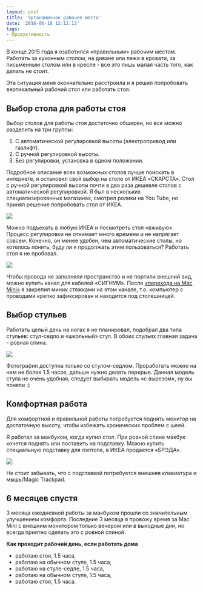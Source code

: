 ```yaml
---
layout: post
title: 'Эргономичное рабочее место'
date: '2016-06-18 12:12:12'
tags:
- Продуктивность
---
```


В конце 2015 года я озаботился «правильным» рабочим местом. Работать за кухонным столом, на диване или лежа в кровати, за письменным столом или в кресле - все это лишь малая часть того, как делать не стоит. 

Эта ситуация меня окончательно расстроила и я решил попробовать вертикальный рабочий стол или работать стоя. 

## Выбор стола для работы стоя
Выбор столов для работы стоя достаточно обширен, но все можно разделить на три группы:  
1. С автоматической регулировкой высоты (электропривод или газлифт).  
2. С ручной регулировкой высоты.  
3. Без регулировки, установка в одном положении.  

Подробное описание всех возможных столов лучше поискать в интернете,  я остановил свой выбор на столе от ИКЕА «СКАРСТА».  Стол с ручной регулировкой высоты почти в два раза дешевле столов с автоматической регулировкой. Я был в нескольких специализированных магазинах, смотрел ролики на You Tube, но принял решение попробовать стол от ИКЕА. 

![](http://pavel.miroshnichen.co/images/2016/06/IMG_0245.JPG)

Можно подъехать в любую ИКЕА и посмотреть стол «вживую». Процесс регулировки не отнимает много времени и не напрягает совсем. Конечно, он менее удобен, чем автоматические столы, но хотелось понять, буду ли я продолжать этим пользоваться? Работать стоя я не пробовал.   

![](http://pavel.miroshnichen.co/images/2016/06/IMG_0249.jpg)

Чтобы провода не заполняли пространство и не портили внешний вид, можно купить канал для кабелей «СИГНУМ». После [«перехода на Mac Mini»](http://pavel.miroshnichen.co/2016/06/17/desktop-first/) я закрепил миник стяжками на этом канале, т.о. компьютер с проводами крепко зафиксирован и находится под столешницей.


## Выбор стульев
Работать целый день на ногах я не планировал, подобрал два типа стульев: стул-седло и «школьный» стул. В обоих стульях главная задача - ровная спина.

![](http://pavel.miroshnichen.co/images/2016/06/IMG_0246.JPG)

Фотография доступна только со стулом-седлом. Проработать можно на нем не более 1.5 часов, дальше нужно делать перерыв. Данная модель стула не очень удобная, следует выбирать модель «с вырезом», ну вы поняли :)


## Комфортная работа
Для комфортной и правильной работы потребуется поднять монитор на достаточную высоту, чтобы избежать хронических проблем с шеей. 

Я работал за макбуком, когда купил стол. При ровной спине макбук хочется поднять или поставить на подставку. Можно купить специальную подставку для лэптопа, в ИКЕА продается «БРЭДА». 

![](http://pavel.miroshnichen.co/images/2016/06/IMG_0247.JPG)

Не стоит забывать, что с подставкой потребуется внешняя клавиатура и мышь/Magic Trackpad. 

## 6 месяцев спустя
3 месяца ежедневной работы за макбуком прошли со значительным улучшением комфорта. Последние 3 месяца я провожу время за Mac Mini  с внешним монитором только вечером или в выходные дни, но всегда приятно сделать это с ровной спиной.

**Как проходит рабочий день, если работать дома**  
- работаю стоя, 1.5 часа,  
- работаю на обычном стуле, 1.5 часа,  
- работаю на стуле-седле, 1.5 часа,  
- работаю на обычном стуле, 1.5 часа,  
- работаю стоя, 1.5 часа.  

